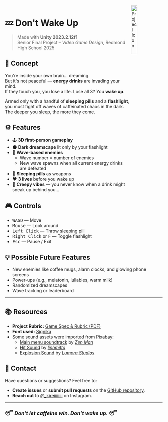 <img src="https://github.com/matysta/dont-wake-up/blob/main/Assets/Textures/icon.png?raw=true" align="right" width="20%"  alt="Project Icon"/>


# 💤 **Don't Wake Up**

> Made with **Unity 2023.2.12f1**  
> Senior Final Project – *Video Game Design*, Redmond High School 2025

## 🧠 Concept

You're inside your own brain... dreaming.  
But it's not peaceful — **energy drinks** are invading your mind.  
If they touch you, you lose a life. Lose all 3? You **wake up**.

Armed only with a handful of **sleeping pills** and a **flashlight**, you must fight off waves of caffeinated chaos in the dark. The deeper you sleep, the more they come.

## ⚙️ Features

- 🕹️ **3D first-person gameplay**
- 🌑 **Dark dreamscape** lit only by your flashlight
- 🥤 **Wave-based enemies**
    - Wave number = number of enemies
    - New wave spawns when all current energy drinks are defeated
- 💊 **Sleeping pills** as weapons
- ❤️ **3 lives** before you wake up
- 👻 **Creepy vibes** — you never know when a drink might sneak up behind you...

## 🎮 Controls

<ul>
  <li><kbd>W</kbd><kbd>A</kbd><kbd>S</kbd><kbd>D</kbd> — Move</li>
  <li><kbd>Mouse</kbd> — Look around</li>
  <li><kbd>Left Click</kbd> — Throw sleeping pill</li>
  <li><kbd>Right Click</kbd> or <kbd>F</kbd> — Toggle flashlight</li>
  <li><kbd>Esc</kbd> — Pause / Exit</li>
</ul>

## 💡 Possible Future Features

- New enemies like coffee mugs, alarm clocks, and glowing phone screens
- Power-ups (e.g., melatonin, lullabies, warm milk)
- Randomized dreamscapes
- Wave tracking or leaderboard

---

## 📚 Resources

-   **Project Rubric:** [Game Spec & Rubric (PDF)](./public/game-spec-and-rubric.pdf)
-   **Font used:** [Signika](https://fonts.google.com/specimen/Signika?categoryFilters=Sans+Serif:/Sans/Humanist)
-   Some sound assets were imported from [Pixabay](https://pixabay.com/sound-effects/):
    - [Main menu soundtrack](https://pixabay.com/music/techno-trance-melodic-techno-03-extended-version-moogify-9867/) by [_Zen Man_](https://pixabay.com/users/zen_man-4257870/)
    - [Hit Sound](https://pixabay.com/sound-effects/bubblepop-254773/) by [_linhmitto_](https://pixabay.com/users/linhmitto-46708238/)
    - [Explosion Sound](https://pixabay.com/sound-effects/pixel-explosion-319166/) by [_Lumora Studios_](https://pixabay.com/users/lumora_studios-39090352/)

## 💬 Contact

Have questions or suggestions? Feel free to:

-   **Create issues** or **submit pull requests** on the [GitHub repository](https://github.com/matysta/dont-wake-up).
-   **Reach out** to [@\_kireiiiiiiii](https://www.instagram.com/_kireiiiiiiii) on Instagram.

---

### 😴 _Don’t let caffeine win. Don’t wake up._ 😴